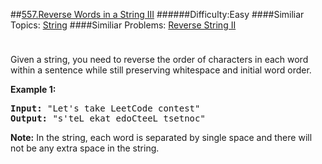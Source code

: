 ##[557.Reverse Words in a String III](https://leetcode.com/problems/reverse-words-in-a-string-iii/description/ "557.Reverse Words in a String III")
######Difficulty:Easy
####Similiar Topics:
  [String](https://leetcode.com//tag/string)
####Similiar Problems:
  [Reverse String II](https://leetcode.com//problems/reverse-string-ii)
<div class="question-description__3U1T" style="padding-top: 10px;"><div><p>Given a string, you need to reverse the order of characters in each word within a sentence while still preserving whitespace and initial word order.</p>

<p><b>Example 1:</b><br/>
</p><pre><b>Input:</b> "Let's take LeetCode contest"
<b>Output:</b> "s'teL ekat edoCteeL tsetnoc"
</pre>
<p/>

<p><b>Note:</b>
In the string, each word is separated by single space and there will not be any extra space in the string.
</p></div></div><div> </div><div> </div><div> </div><div> </div><div> </div><div> </div><div> </div><div> </div><div> </div><div> </div><div> </div><div> </div><div> </div><div> </div><div> </div><div> </div><div> </div><div> </div><div> </div><div> </div><div> </div><div> </div><div> </div><div> </div><div> </div><div> </div><div> </div><div> </div><div> </div><div> </div><div> </div><div> </div><div> </div><div> </div><div> </div><div> </div><div> </div><div> </div><div> </div><div> </div><div> </div><div> </div><div> </div><div> </div><div> </div><div> </div><div> </div><div> </div><div> </div><div> </div><div> </div><div> </div><div> </div><div> </div><div> </div><div> </div><div> </div><div> </div><div> </div><div> </div><div> </div><div> </div><div> </div><div> </div><div> </div><div> </div><div> </div><div> </div><div> </div><div> </div><div> </div><div> </div><div> </div><div> </div><div> </div><div> </div><div> </div><div> </div><div> </div><div> </div><div> </div><div> </div><div> </div><div> </div><div> </div><div> </div><div> </div><div> </div><div> </div><div> </div><div> </div><div> </div><div> </div><div> </div><div> </div><div> </div><div> </div><div> </div><div> </div><div> </div><div> </div><div> </div><div> </div><div> </div><div> </div><div> </div><div> </div><div> </div><div> </div><div> </div><div> </div><div> </div>